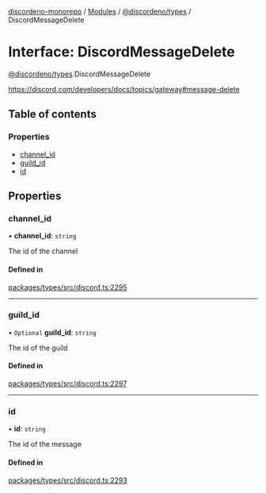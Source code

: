 [discordeno-monorepo](../README.md) / [Modules](../modules.md) / [@discordeno/types](../modules/discordeno_types.md) / DiscordMessageDelete

# Interface: DiscordMessageDelete

[@discordeno/types](../modules/discordeno_types.md).DiscordMessageDelete

https://discord.com/developers/docs/topics/gateway#message-delete

## Table of contents

### Properties

- [channel_id](discordeno_types.DiscordMessageDelete.md#channel_id)
- [guild_id](discordeno_types.DiscordMessageDelete.md#guild_id)
- [id](discordeno_types.DiscordMessageDelete.md#id)

## Properties

### channel_id

• **channel_id**: `string`

The id of the channel

#### Defined in

[packages/types/src/discord.ts:2295](https://github.com/deepsarda/discordeno/blob/c6dc30bb/packages/types/src/discord.ts#L2295)

---

### guild_id

• `Optional` **guild_id**: `string`

The id of the guild

#### Defined in

[packages/types/src/discord.ts:2297](https://github.com/deepsarda/discordeno/blob/c6dc30bb/packages/types/src/discord.ts#L2297)

---

### id

• **id**: `string`

The id of the message

#### Defined in

[packages/types/src/discord.ts:2293](https://github.com/deepsarda/discordeno/blob/c6dc30bb/packages/types/src/discord.ts#L2293)
